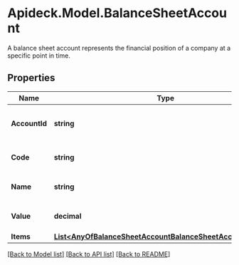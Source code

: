 # Apideck.Model.BalanceSheetAccount
A balance sheet account represents the financial position of a company at a specific point in time.

## Properties

Name | Type | Description | Notes
------------ | ------------- | ------------- | -------------
**AccountId** | **string** | The unique identifier for the account. | [optional] [readonly] 
**Code** | **string** | The code of the account. | [optional] 
**Name** | **string** | Name of the report item | [optional] 
**Value** | **decimal** | The value of the account. | [optional] 
**Items** | [**List&lt;AnyOfBalanceSheetAccountBalanceSheetAccountRecord&gt;**](AnyOfBalanceSheetAccountBalanceSheetAccountRecord.md) |  | [optional] 

[[Back to Model list]](../README.md#documentation-for-models) [[Back to API list]](../README.md#documentation-for-api-endpoints) [[Back to README]](../README.md)

